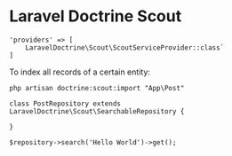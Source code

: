 # Laravel Doctrine Scout

```
'providers' => [
    LaravelDoctrine\Scout\ScoutServiceProvider::class`
]
```

To index all records of a certain entity:

```
php artisan doctrine:scout:import "App\Post"
```

```
class PostRepository extends LaravelDoctrine\Scout\SearchableRepository {

}
```

```
$repository->search('Hello World')->get();
```